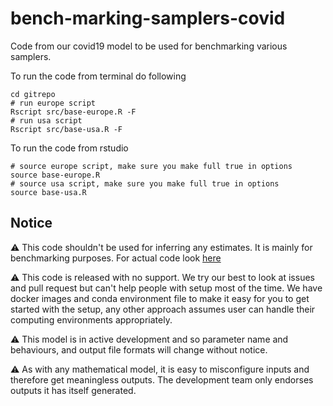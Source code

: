 # bench-marking-samplers-covid
Code from our covid19 model to be used for benchmarking various samplers.

To run the code from terminal do following
```
cd gitrepo
# run europe script
Rscript src/base-europe.R -F
# run usa script
Rscript src/base-usa.R -F
```
To run the code from rstudio
```
# source europe script, make sure you make full true in options
source base-europe.R
# source usa script, make sure you make full true in options
source base-usa.R
```
## Notice
 :warning: This code shouldn't be used for inferring any estimates. It is mainly for benchmarking purposes. For actual code look [here](https://github.com/ImperialCollegeLondon/covid19mode)

:warning: This code is released with no support. We try our best to look at issues and pull request but can't help people with setup most of the time. We have docker images and conda environment file to make it easy for you to get started with the setup, any other approach assumes user can handle their computing environments appropriately.

:warning: This model is in active development and so parameter name and behaviours, and output file formats will change without notice.

:warning: As with any mathematical model, it is easy to misconfigure inputs and therefore get meaningless outputs. The development team only endorses outputs it has itself generated.
